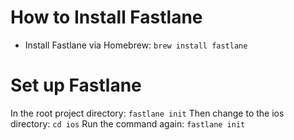 # How to Install Fastlane

* Install Fastlane via Homebrew:
`brew install fastlane`

# Set up Fastlane 
In the root project directory: `fastlane init`
Then change to the ios directory: `cd ios`
Run the command again: `fastlane init`